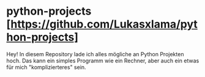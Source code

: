 # python-projects [https://github.com/Lukasxlama/python-projects]
Hey!
In diesem Repository lade ich alles mögliche an Python Projekten hoch.
Das kann ein simples Programm wie ein Rechner, aber auch ein etwas für mich "komplizierteres" sein.
